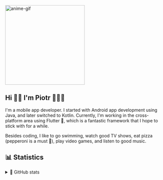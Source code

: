 <!-- About me section -->

<img src="assets\me.gif" alt="anime-gif" width="254px"/>

## Hi 👋🏻  I'm Piotr 🧑🏻‍💻

<p>I'm a mobile app developer. I started with Android app development using Java, and later switched to Kotlin. Currently, I'm working in the cross-platform area using Flutter 💙, which is a fantastic framework that I hope to stick with for a while.

Besides coding, I like to go swimming, watch good TV shows, eat pizza (pepperoni is a must 🍕), play video games, and listen to good music.</p>

<!--end:About me section-->

<!-- User stats section -->
## 📊 Statistics

<!-- https://github.com/anuraghazra/github-readme-stats -->
<p align="center">
<details> 
  <summary>🚀 GitHub stats</summary>
  <br>
  
  <div align="center">
    <img src="https://github-readme-stats.vercel.app/api?username=piekarskipiotr&theme=dracula&hide_border=true&title_color=5c57e4&text_color=F5F5F5&bg_color=11111E&custom_title=Profile%20Stats" height="180em"/>
    <img src="https://github-readme-stats.vercel.app/api/top-langs/?username=piekarskipiotr&layout=compact&theme=dracula&hide_border=true&title_color=5c57e4&text_color=F5F5F5&bg_color=11111E" height="180em"/>
  </div>
</details>
</p>

<!--end:User stats section-->

